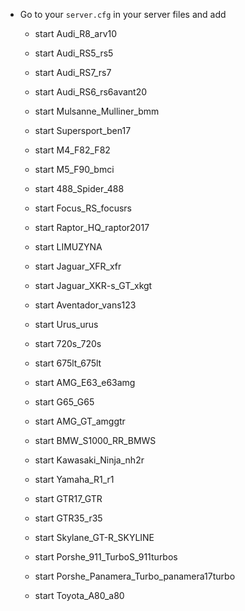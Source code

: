 - Go to your `server.cfg` in your server files and add 
  - start Audi_R8_arv10
  - start Audi_RS5_rs5
  - start Audi_RS7_rs7
  - start Audi_RS6_rs6avant20

  - start Mulsanne_Mulliner_bmm
  - start Supersport_ben17

  - start M4_F82_F82
  - start M5_F90_bmci

  - start 488_Spider_488

  - start Focus_RS_focusrs
  - start Raptor_HQ_raptor2017

  - start LIMUZYNA

  - start Jaguar_XFR_xfr
  - start Jaguar_XKR-s_GT_xkgt

  - start Aventador_vans123
  - start Urus_urus

  - start 720s_720s
  - start 675lt_675lt


  - start AMG_E63_e63amg
  - start G65_G65
  - start AMG_GT_amggtr

  - start BMW_S1000_RR_BMWS
  - start Kawasaki_Ninja_nh2r
  - start Yamaha_R1_r1

  - start GTR17_GTR
  - start GTR35_r35
  - start Skylane_GT-R_SKYLINE

  - start Porshe_911_TurboS_911turbos
  - start Porshe_Panamera_Turbo_panamera17turbo

  - start Toyota_A80_a80